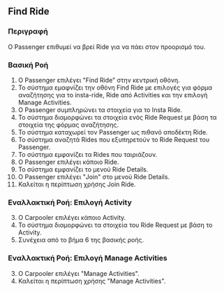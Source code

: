 ## Find Ride

### Περιγραφή

Ο Passenger επιθυμεί να βρεί Ride για να πάει στον προορισμό του.

### Βασική Ροή

1. Ο Passenger επιλέγει "Find Ride" στην κεντρική οθόνη.
2. Το σύστημα εμαφνίζει την οθόνη Find Ride με επιλογές για φόρμα αναζήτησης για το insta-ride, Ride από Activities και την επιλογή Manage Activities.
3. O Passenger συμπληρώνει τα στοιχεία για το Insta Ride.
4. Το σύστημα διαμορφώνει τα στοιχεία ενός Ride Request με βάση τα στοιχεία της φόρμας αναζήτησης.
5. Το σύστημα καταχωρεί τον Passenger ως πιθανό αποδέκτη Ride.
6. Το σύστημα αναζητά Rides που εξυπηρετούν το Ride Request του Passenger.
7. Το σύστημα εμφανίζει τα Rides που ταιριάζουν.
8. Ο Passenger επιλέγει κάποιο Ride.
9. Το σύστημα εμφανίζει το μενού Ride Details.
10. Ο Passenger επιλέγει "Join" στο μενού Ride Details.
11. Καλείται η περίπτωση χρήσης Join Ride.

### Εναλλακτική Ροή: Επιλογή Activity

3. Ο Carpooler επιλέγει κάποιο Activity.
4. Το σύστημα διαμορφώνει τα στοιχεία του Ride Request με βάση το Activity.
5. Συνέχεια από το βήμα 6 της βασικής ροής.

### Εναλλακτική Ροή: Επιλογή Manage Activities

3. Ο Carpooler επιλέγει "Manage Activities".
4. Καλείται η περίπτωση χρήσης "Manage Activities".
